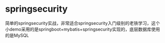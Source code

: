 # springsecurity
简单的springsecurity实战，非常适合springsecurity入门级别的老铁学习，这个小demo采用的是springboot+mybatis+springsecurity实现的，底层数据库使用的是MySQL
